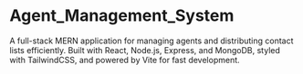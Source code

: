# Agent_Management_System
A full-stack MERN application for managing agents and distributing contact lists efficiently. Built with React, Node.js, Express, and MongoDB, styled with TailwindCSS, and powered by Vite for fast development.
